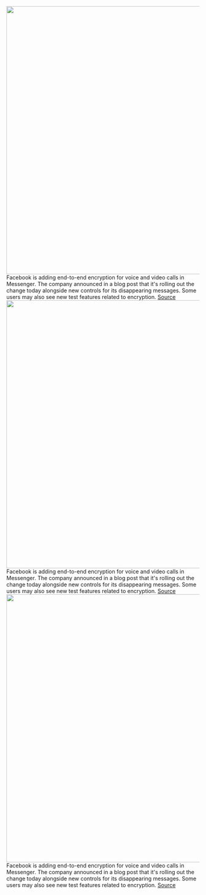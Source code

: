 <img src='https://cdn.vox-cdn.com/thumbor/UQ41K5XojaLACLllNHgeAIBuEZQ=/0x0:2040x1360/1200x800/filters:focal(857x517:1183x843)/cdn.vox-cdn.com/uploads/chorus_image/image/69722160/akrales_180614_1777_0080.0.jpg' width='700px' /><br/>
Facebook is adding end-to-end encryption for voice and video calls in Messenger. The company announced in a blog post that it's rolling out the change today alongside new controls for its disappearing messages. Some users may also see new test features related to encryption.
<a href='https://www.theverge.com/2021/8/13/22623627/facebook-messenger-video-calls-end-to-end-encryption'> Source <a/><img src='https://cdn.vox-cdn.com/thumbor/UQ41K5XojaLACLllNHgeAIBuEZQ=/0x0:2040x1360/1200x800/filters:focal(857x517:1183x843)/cdn.vox-cdn.com/uploads/chorus_image/image/69722160/akrales_180614_1777_0080.0.jpg' width='700px' /><br/>
Facebook is adding end-to-end encryption for voice and video calls in Messenger. The company announced in a blog post that it's rolling out the change today alongside new controls for its disappearing messages. Some users may also see new test features related to encryption.
<a href='https://www.theverge.com/2021/8/13/22623627/facebook-messenger-video-calls-end-to-end-encryption'> Source <a/><img src='https://cdn.vox-cdn.com/thumbor/UQ41K5XojaLACLllNHgeAIBuEZQ=/0x0:2040x1360/1200x800/filters:focal(857x517:1183x843)/cdn.vox-cdn.com/uploads/chorus_image/image/69722160/akrales_180614_1777_0080.0.jpg' width='700px' /><br/>
Facebook is adding end-to-end encryption for voice and video calls in Messenger. The company announced in a blog post that it's rolling out the change today alongside new controls for its disappearing messages. Some users may also see new test features related to encryption.
<a href='https://www.theverge.com/2021/8/13/22623627/facebook-messenger-video-calls-end-to-end-encryption'> Source <a/>